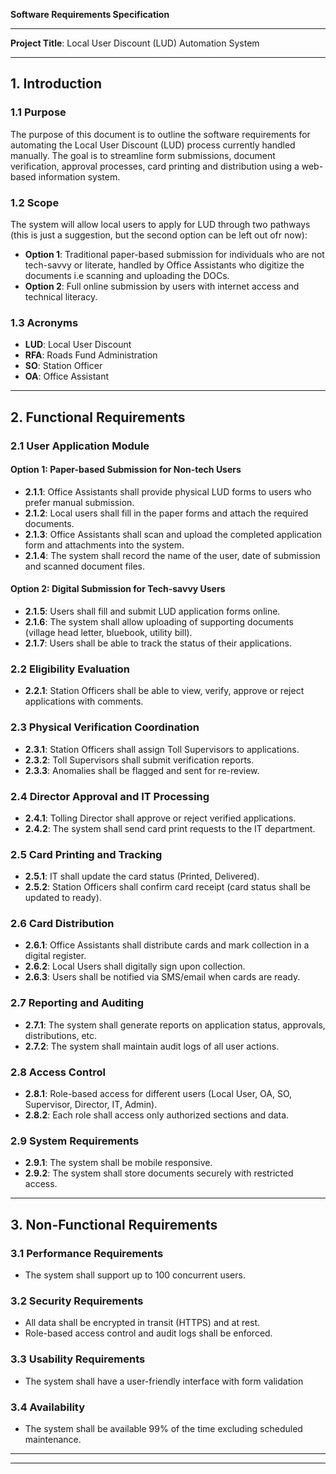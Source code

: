 **Software Requirements Specification**

---

**Project Title**: Local User Discount (LUD) Automation System


---

## 1. Introduction

### 1.1 Purpose

The purpose of this document is to outline the software requirements for automating the Local User Discount (LUD) process currently handled manually. The goal is to streamline form submissions, document verification, approval processes, card printing and distribution using a web-based information system.

### 1.2 Scope

The system will allow local users to apply for LUD through two pathways (this is just a suggestion, but the second option can be left out ofr now):

* **Option 1**: Traditional paper-based submission for individuals who are not tech-savvy or literate, handled by Office Assistants who digitize the documents i.e scanning and uploading the DOCs.
* **Option 2**: Full online submission by users with internet access and technical literacy.

### 1.3 Acronyms

* **LUD**: Local User Discount
* **RFA**: Roads Fund Administration
* **SO**: Station Officer
* **OA**: Office Assistant

---

## 2. Functional Requirements

### 2.1 User Application Module

#### Option 1: Paper-based Submission for Non-tech Users

* **2.1.1**: Office Assistants shall provide physical LUD forms to users who prefer manual submission.
* **2.1.2**: Local users shall fill in the paper forms and attach the required documents.
* **2.1.3**: Office Assistants shall scan and upload the completed application form and attachments into the system.
* **2.1.4**: The system shall record the name of the user, date of submission and scanned document files.

#### Option 2: Digital Submission for Tech-savvy Users

* **2.1.5**: Users shall fill and submit LUD application forms online.
* **2.1.6**: The system shall allow uploading of supporting documents (village head letter, bluebook, utility bill).
* **2.1.7**: Users shall be able to track the status of their applications.


### 2.2 Eligibility Evaluation

* **2.2.1**: Station Officers shall be able to view, verify, approve or reject applications with comments.

### 2.3 Physical Verification Coordination

* **2.3.1**: Station Officers shall assign Toll Supervisors to applications.
* **2.3.2**: Toll Supervisors shall submit verification reports.
* **2.3.3**: Anomalies shall be flagged and sent for re-review.

### 2.4 Director Approval and IT Processing

* **2.4.1**: Tolling Director shall approve or reject verified applications.
* **2.4.2**: The system shall send card print requests to the IT department.

### 2.5 Card Printing and Tracking

* **2.5.1**: IT shall update the card status (Printed, Delivered).
* **2.5.2**: Station Officers shall confirm card receipt (card status shall be updated to ready).

### 2.6 Card Distribution

* **2.6.1**: Office Assistants shall distribute cards and mark collection in a digital register.
* **2.6.2**: Local Users shall digitally sign upon collection.
* **2.6.3**: Users shall be notified via SMS/email when cards are ready.

### 2.7 Reporting and Auditing

* **2.7.1**: The system shall generate reports on application status, approvals, distributions, etc.
* **2.7.2**: The system shall maintain audit logs of all user actions.

### 2.8 Access Control

* **2.8.1**: Role-based access for different users (Local User, OA, SO, Supervisor, Director, IT, Admin).
* **2.8.2**: Each role shall access only authorized sections and data.

### 2.9 System Requirements

* **2.9.1**: The system shall be mobile responsive.
* **2.9.2**: The system shall store documents securely with restricted access.
---

## 3. Non-Functional Requirements

### 3.1 Performance Requirements

* The system shall support up to 100 concurrent users.

### 3.2 Security Requirements

* All data shall be encrypted in transit (HTTPS) and at rest.
* Role-based access control and audit logs shall be enforced.

### 3.3 Usability Requirements

* The system shall have a user-friendly interface with form validation

### 3.4 Availability

* The system shall be available 99% of the time excluding scheduled maintenance.

---



---

